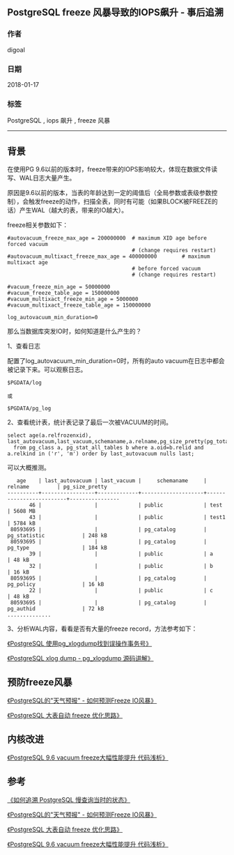 ## PostgreSQL freeze 风暴导致的IOPS飙升 - 事后追溯     
                                 
### 作者                                 
digoal                                 
                                 
### 日期                                 
2018-01-17                                
                                 
### 标签                                 
PostgreSQL , iops 飙升 , freeze 风暴      
                                 
----                                 
                                 
## 背景      
在使用PG 9.6以前的版本时，freeze带来的IOPS影响较大，体现在数据文件读写、WAL日志大量产生。   
   
原因是9.6以前的版本，当表的年龄达到一定的阈值后（全局参数或表级参数控制），会触发freeze的动作，扫描全表，同时有可能（如果BLOCK被FREEZE的话）产生WAL（越大的表，带来的IO越大）。   
   
freeze相关参数如下：   
   
```   
#autovacuum_freeze_max_age = 200000000  # maximum XID age before forced vacuum   
                                        # (change requires restart)   
#autovacuum_multixact_freeze_max_age = 400000000        # maximum multixact age   
                                        # before forced vacuum   
                                        # (change requires restart)   
   
#vacuum_freeze_min_age = 50000000   
#vacuum_freeze_table_age = 150000000   
#vacuum_multixact_freeze_min_age = 5000000   
#vacuum_multixact_freeze_table_age = 150000000   
   
log_autovacuum_min_duration=0   
```   
   
那么当数据库突发IO时，如何知道是什么产生的？   
   
1、查看日志   
   
配置了log_autovacuum_min_duration=0时，所有的auto vacuum在日志中都会被记录下来。可以观察日志。   
   
```   
$PGDATA/log   
   
或   
   
$PGDATA/pg_log   
```   
   
2、查看统计表，统计表记录了最后一次被VACUUM的时间。   
   
```   
select age(a.relfrozenxid), last_autovacuum,last_vacuum,schemaname,a.relname,pg_size_pretty(pg_total_relation_size(relid))    
  from pg_class a, pg_stat_all_tables b where a.oid=b.relid and a.relkind in ('r', 'm') order by last_autovacuum nulls last;   
```   
   
可以大概推测。   
   
```   
   age    | last_autovacuum | last_vacuum |     schemaname     |         relname         | pg_size_pretty    
----------+-----------------+-------------+--------------------+-------------------------+----------------   
       46 |                 |             | public             | test                    | 5608 MB   
       43 |                 |             | public             | test1                   | 5784 kB   
 80593695 |                 |             | pg_catalog         | pg_statistic            | 248 kB   
 80593695 |                 |             | pg_catalog         | pg_type                 | 184 kB   
       39 |                 |             | public             | a                       | 48 kB   
       32 |                 |             | public             | b                       | 16 kB   
 80593695 |                 |             | pg_catalog         | pg_policy               | 16 kB   
       22 |                 |             | public             | c                       | 48 kB   
 80593695 |                 |             | pg_catalog         | pg_authid               | 72 kB   
..............   
```   
   
3、分析WAL内容，看看是否有大量的freeze record，方法参考如下：   
   
[《PostgreSQL 使用pg_xlogdump找到误操作事务号》](../201512/20151210_01.md)     
   
[《PostgreSQL xlog dump - pg_xlogdump 源码讲解》](../201302/20130223_01.md)     
   
## 预防freeze风暴   
[《PostgreSQL的"天气预报" - 如何预测Freeze IO风暴》](../201606/20160612_01.md)     
   
[《PostgreSQL 大表自动 freeze 优化思路》](../201605/20160520_01.md)     
   
## 内核改进   
[《PostgreSQL 9.6 vacuum freeze大幅性能提升 代码浅析》](../201610/20161002_03.md)     
   
## 参考   
   
[《如何追溯 PostgreSQL 慢查询当时的状态》](../201604/20160421_01.md)     
   
[《PostgreSQL的"天气预报" - 如何预测Freeze IO风暴》](../201606/20160612_01.md)     
   
[《PostgreSQL 大表自动 freeze 优化思路》](../201605/20160520_01.md)     
   
[《PostgreSQL 9.6 vacuum freeze大幅性能提升 代码浅析》](../201610/20161002_03.md)     
